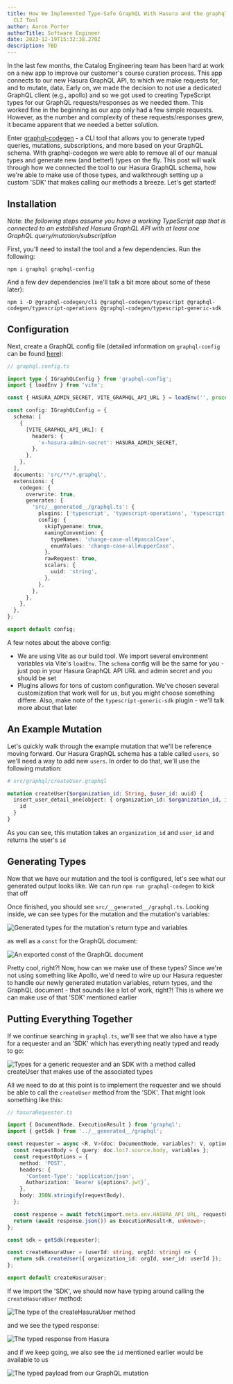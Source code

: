 ```yaml
---
title: How We Implemented Type-Safe GraphQL With Hasura and the graphql-codegen
  CLI Tool
author: Aaron Porter
authorTitle: Software Engineer
date: 2023-12-19T15:32:38.270Z
description: TBD
---
```

In the last few months, the Catalog Engineering team has been hard at work on a new app to improve our customer's course curation process. This app connects to our new Hasura GraphQL API, to which we make requests for, and to mutate, data. Early on, we made the decision to not use a dedicated GraphQL client (e.g., apollo) and so we got used to creating TypeScript types for our GraphQL requests/responses as we needed them. This worked fine in the beginning as our app only had a few simple requests. However, as the number and complexity of these requests/responses grew, it became apparent that we needed a better solution.

Enter [graphql-codegen](https://the-guild.dev/graphql/codegen) - a CLI tool that allows you to generate typed queries, mutations, subscriptions, and more based on your GraphQL schema. With graphql-codegen we were able to remove all of our manual types and generate new (and better!) types on the fly. This post will walk through how we connected the tool to our Hasura GraphQL schema, how we're able to make use of those types, and walkthrough setting up a custom 'SDK' that makes calling our methods a breeze. Let's get started!

## Installation

Note: _the following steps assume you have a working TypeScript app that is connected to an established Hasura GraphQL API with at least one GraphQL query/mutation/subscription_

First, you'll need to install the tool and a few dependencies. Run the following:

```shell
npm i graphql graphql-config
```

And a few dev dependencies (we'll talk a bit more about some of these later):

```shell
npm i -D @graphql-codegen/cli @graphql-codegen/typescript @graphql-codegen/typescript-operations @graphql-codegen/typescript-generic-sdk
```

## Configuration

Next, create a GraphQL config file (detailed information on `graphql-config` can be found [here](https://the-guild.dev/graphql/config/docs)):

```typescript
// graphql.config.ts

import type { IGraphQLConfig } from 'graphql-config';
import { loadEnv } from 'vite';

const { HASURA_ADMIN_SECRET, VITE_GRAPHQL_API_URL } = loadEnv('', process.cwd(), '');

const config: IGraphQLConfig = {
  schema: [
    {
      [VITE_GRAPHQL_API_URL]: {
        headers: {
          'x-hasura-admin-secret': HASURA_ADMIN_SECRET,
        },
      },
    },
  ],
  documents: 'src/**/*.graphql',
  extensions: {
    codegen: {
      overwrite: true,
      generates: {
        'src/__generated__/graphql.ts': {
          plugins: ['typescript', 'typescript-operations', 'typescript-generic-sdk'],
          config: {
            skipTypename: true,
            namingConvention: {
              typeNames: 'change-case-all#pascalCase',
              enumValues: 'change-case-all#upperCase',
            },
            rawRequest: true,
            scalars: {
              uuid: 'string',
            },
          },
        },
      },
    },
  },
};

export default config;

```

A few notes about the above config:

- We are using Vite as our build tool. We import several environment variables via Vite's `loadEnv`. The `schema` config will be the same for you - just pop in your Hasura GraphQL API URL and admin secret and you should be set
- Plugins allows for tons of custom configuration. We've chosen several customization that work well for us, but you might choose something differe. Also, make note of the `typescript-generic-sdk` plugin - we'll talk more about that later

## An Example Mutation

Let's quickly walk through the example mutation that we'll be reference moving forward. Our Hasura GraphQL schema has a table called `users`, so we'll need a way to add new `users`. In order to do that, we'll use the following mutation:

```graphql
# src/graphql/createUser.graphql

mutation createUser($organization_id: String, $user_id: uuid) {
  insert_user_detail_one(object: { organization_id: $organization_id, id: $user_id }) {
    id
  }
}
```

As you can see, this mutation takes an `organization_id` and `user_id` and returns the user's `id`

## Generating Types

Now that we have our mutation and the tool is configured, let's see what our generated output looks like. We can run `npm run graphql-codegen` to kick that off

Once finished, you should see `src/__generated__/graphql.ts`. Looking inside, we can see types for the mutation and the mutation's variables:

![Generated types for the mutation's return type and variables](mutation_return_type_and_variables.png)

as well as a `const` for the GraphQL document:

![An exported const of the GraphQL document](mutation_document.png)

Pretty cool, right?! Now, how can we make use of these types? Since we're not using something like Apollo, we'd need to wire up our Hasura requester to handle our newly generated mutation variables, return types, and the GraphQL document - that sounds like a lot of work, right?! This is where we can make use of that 'SDK' mentioned earlier

## Putting Everything Together

If we continue searching in `graphql.ts`, we'll see that we also have a type for a requester and an 'SDK' which has everything neatly typed and ready to go:

![Types for a generic requester and an SDK with a method called createUser that makes use of the associated types](generic_sdk_with_mutation.png)

All we need to do at this point is to implement the requester and we should be able to call the `createUser` method from the 'SDK'. That might look something like this:

```typescript
// hasuraRequester.ts

import { DocumentNode, ExecutionResult } from 'graphql';
import { getSdk } from '../__generated__/graphql';

const requester = async <R, V>(doc: DocumentNode, variables?: V, options?: { jwt: string }) => {
  const requestBody = { query: doc.loc?.source.body, variables };
  const requestOptions = {
    method: 'POST',
    headers: {
      'Content-Type': 'application/json',
      Authorization: `Bearer ${options?.jwt}`,
    },
    body: JSON.stringify(requestBody),
  };

  const response = await fetch(import.meta.env.HASURA_API_URL, requestOptions);
  return (await response.json()) as ExecutionResult<R, unknown>;
};

const sdk = getSdk(requester);

const createHasuraUser = (userId: string, orgId: string) => {
  return sdk.createUser({ organization_id: orgId, user_id: userId });
};

export default createHasuraUser;
```

If we import the 'SDK', we should now have typing around calling the `createHasuraUser` method:

![The type of the createHasuraUser method](requester_typed_method.png)

and we see the typed response:

![The typed response from Hasura](requester_typed_response.png)

and if we keep going, we also see the `id` mentioned earlier would be available to us

![The typed payload from our GraphQL mutation](requester_typed_response_data.png)
